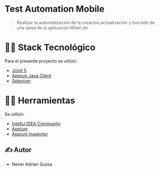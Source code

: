 # Test Automation Mobile

> Realizar la automatización de la creación,actualización y borrado de una tarea de la aplicación When.do

# 👨‍💻 Stack Tecnológico

Para el presente proyecto se utilizó:

* [JUnit 5](https://junit.org/junit5/)
* [Appium Java Client](https://mvnrepository.com/artifact/io.appium/java-client)
* [Selenium](https://www.selenium.dev/)

# 👨‍💻 Herramientas

Se utilizó:

* [IntelliJ IDEA Community](https://www.jetbrains.com/)
* [Appium](https://appium.io/)
* [Appium Inspector](https://github.com/appium/appium-inspector)

## ✍ Autor

* Never Adrian Sossa

<br/>